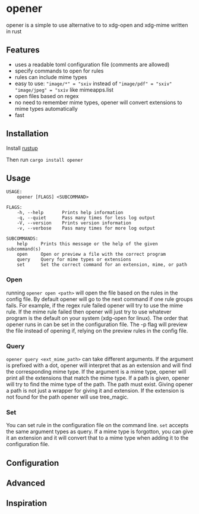 # opener

opener is a simple to use alternative to to xdg-open and xdg-mime written in rust

## Features

- uses a readable toml configuration file (comments are allowed)
- specify commands to open for rules
- rules can include mime types
- easy to use: `"image/*" = "sxiv` instead of `"image/pdf" = "sxiv" "image/jpeg" = "sxiv` like mimeapps.list
- open files based on regex
- no need to remember mime types, opener will convert extensions to mime types automatically
- fast

## Installation

Install [rustup](https://www.rust-lang.org/tools/install)

Then run `cargo install opener`

## Usage

```
USAGE:
    opener [FLAGS] <SUBCOMMAND>

FLAGS:
    -h, --help       Prints help information
    -q, --quiet      Pass many times for less log output
    -V, --version    Prints version information
    -v, --verbose    Pass many times for more log output

SUBCOMMANDS:
    help     Prints this message or the help of the given subcommand(s)
    open     Open or preview a file with the correct program
    query    Query for mime types or extensions
    set      Set the correct command for an extension, mime, or path
```

### Open

running `opener open <path>` will open the file based on the rules in the config file. By default opener will go to the next command if one rule groups fails. For example, if the regex rule failed opener will try to use the mime rule. If the mime rule failed then opener will just try to use whatever program is the default on your system (xdg-open for linux). The order that opener runs in can be set in the configuration file. The -p flag will preview the file instead of opening if, relying on the preview rules in the config file.

### Query

`opener query <ext_mime_path>` can take different arguments. If the argument is prefixed with a dot, opener will interpret that as an extension and will find the corresponding mime type. If the argument is a mime type, opener will print all the extensions that match the mime type. If a path is given, opener will try to find the mime type of the path. The path must exist. Giving opener a path is not just a wrapper for giving it and extension. If the extension is not found for the path opener will use tree_magic.

### Set

You can set rule in the configuration file on the command line. `set` accepts the same argument types as query. If a mime type is forgotton, you can give it an extension and it will convert that to a mime type when adding it to the configuration file.

## Configuration

## Advanced

## Inspiration
